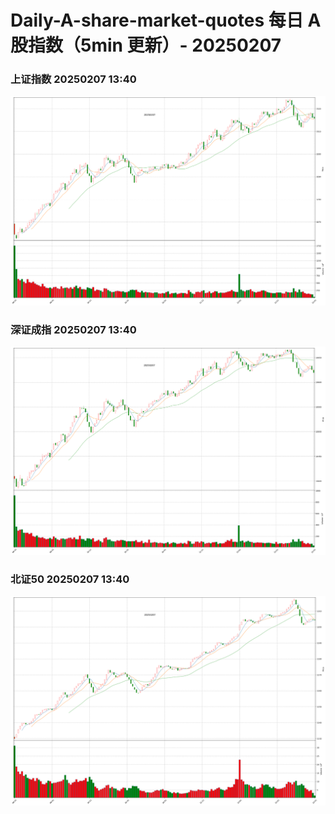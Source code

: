 
# Daily-A-share-market-quotes 每日 A 股指数（5min 更新）- 20250207

### 上证指数 20250207 13:40
![](./fig/2025/2/20250207-sh000001.png)

### 深证成指 20250207 13:40
![](./fig/2025/2/20250207-sz399001.png)

### 北证50 20250207 13:40
![](./fig/2025/2/20250207-bj899050.png)
